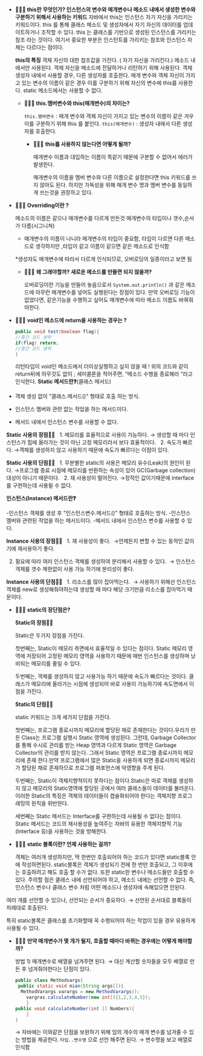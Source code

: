 - **🙋🏻‍♀️ this란 무엇인가?
인스턴스의 변수와 매개변수나 메소드 내에서 생성한 변수와 구분하기 위해서 사용하는 키워드**
자바에서 this는 인스턴스 자기 자신을 가리키는 키워드이다.
this 를 통해 클래스 메소드 및 생성자에서 자기 자신의 데이터를 업데이트하거나 조작할 수 있다. this 는 클래스를 기반으로 생성된 인스턴스를 가리키는 참조 라는 것이다.
여기서 중요한 부분은 인스턴트를 가리키는 참조와 인스턴스 자체는 다르다는 점이다.
    
    **this의 특징**
    객체 자신의 대한 참조값을 가진다. ( 자기 자신을 가리킨다.)
    메소드 내에서만 사용된다.
    객체 자신을 메소드에 전달하거나 리턴하기 위해 사용된다.
    객체 생성자 내에서 사용할 경우, 다른 생성자를 호출한다.
    매개 변수와 객체 자신이 가지고 있는 변수의 이름이 같은 경우 이를 구분하기 위해 자신의 변수에 this를 사용한다.
    static 메소드에서는 사용할 수 없다.
    
    - **🙋🏻‍♀️ this.멤버변수와 this(매개변수)의 차이는?**
        
        `this.멤버변수` : 매개 변수와 객체 자신이 가지고 있는 변수의 이름이 같은 겨우 이를 구분하기 위해 this 를 붙인다.
        `this(매개변수)` : 생성자 내에서 다른 생성자를 호출한다.
        
        - 🙋🏻‍♀️ **this를 사용하지 않는다면 어떻게 될까?**
            
            매개변수 이름과 대입하는 이름이 똑같기 때문에 구분할 수 없어서 에러가 발생한다.
            
            매개변수의 이름을 멤버 변수와 다른 이름으로 설정한다면 this 키워드를 쓰지 않아도 된다. 하지만 가독성을 위해 매개 변수 명과 멤버 변수를 동일하게 쓰는것을 권장하고 있다.
            
- 🙋🏻‍♀️ **Overriding이란 ?**
    
    메소드의 이름은 같으나 매개변수를 다르게 만든것
    매개변수의 타입이나 갯수,순서가 다름(시그니쳐)
    * 매개변수의 이름이 나니라 매개변수의 타입이 중요함, 타입이 다르면 다른 메소드로 생각하지만 ,타입이 같고 이름이 같으면 같은 메소드로 인식함
    
    *생성자도 매개변수에 따라서 다르게 인식되므로, 오버로딩의 일종이라고 보면 됨
    
    - 🙋🏻‍♀️ **왜 그래야할까? 새로운 메소드를 만들면 되지 않을까?**
        
        오버로딩이란 기능을 만들어 놓음으로서 `System.out.println()` 과 같은 메소드에 아무런 매개변수를 넣어도 실행된다는 장점이 있다. 
        만약 오버로딩 기능이 없었다면, 같은기능을 수행하고 싶어도 매개변수에 따라 메소드 이름도 바꿔줘야한다.
        

- 🙋🏻‍♀️ **void인 메소드에 return을 사용하는 경우는 ?**
    
    ```java
    public void test(boolean flag){
    //중간 코드 생략
    if(flag) return;
    //중간 코드 생략
    }
    ```
    
    리턴타입이 void인 메소드에서 더이상실행하고 싶지 않을 때 !
    위의 코드와 같이 return뒤에 아무것도 없이 ; 세미콜론을 적어주면, “메소드 수행을 종료해라 “라고 인식한다.
    **Static 메서드란❓**(클래스 메서드)

- 객체 생성 없이 "클래스.메서드()" 형태로 호출 하는 방식.
- 인스턴스 멤버와 관련 없는 작업을 하는 메서드이다.
- 메서드 내에서 인스턴스 변수를 사용할 수 없다.

**Static 사용의 장점👍🏻**
  1. 메모리를 효율적으로 사용이 가능하다.
→ 생성할 때 마다 인스턴스가 힙에 올라가는 것이 아닌 고정 메모리라서 보다 효율적이다.
  2. 속도가 빠르다.
→객체를 생성하지 않고 사용하기 때문에 속도가 빠르다는 이점이 있다.

**Static 사용의 단점👎🏻**
  1. 무분별한 static의 사용은 메모리 유수(Leak)의 원인이 된다.
→프로그램 종료 시점에 메모리를 반환하는 속성이 있어 GC(Garbage collection) 대상이 아니기 때문이다.
  2. 재 사용성이 떨어진다.
→정적인 값이기때문에 interface를 구현하는데 사용될 수 없다.

**인스턴스(Instance) 메서드란❓**

-인스턴스 객체를 생성 후 "인스턴스변수.메서드()" 형태로 호출하는 방식.
-인스턴스 멤버와 관련된 작업을 하는 메서드이다.
-메서드 내에서 인스턴스 변수를 사용할 수 있다.

**Instance 사용의 장점👍🏻**
  1. 재 사용성이 좋다.
 →언제든지 변할 수 있는 동적인 값이기에 재사용하기 좋다.

2. 필요에 따라 여러 인스턴스 객체를 생성하여 분리해서 사용할 수 있다. 
→ 인스턴스 객체를 갯수 제한없이 사용 가능 하기에 분리성이 좋다.

**Instance 사용의 단점👎🏻**
  1. 리소스를 많이 잡아먹는다.
 → 사용하기 위해선 인스턴스 객체를 new로 생성해줘야하는데 생성할 때 마다 해당 크기만큼 리소스를 잡아먹기 때문이다.
 - 🙋🏻‍♀️ **static의 장단점은?**
    
    **Static의 장점👍🏻**
    
    Static은 두가지 장점을 가진다.
    
    첫번째는, Static이 메모리 측면에서 효율적일 수 있다는 점이다.
    Static 메모리 영역에 저장되어 고정된 메모리 영역을 사용하기 때문에 매번 인스턴스를 생성하며 낭비되는 메모리를 줄일 수 있다.
    
    두번째는, 객체를 생성하지 않고 사용가능 하기 때문에 속도가 빠르다는 것이다. 클래스가 메모리에 올라가는 시점에 생성되어 바로 사용이 가능하기에 속도면에서 이점을 가진다.
    
    **Static의 단점👎🏻**
    
    static 키워드는 크게 세가지 단점을 가진다.
    
    첫번째는, 프로그램 종료시까지 메모리에 할당된 채로 존재한다는 것이다.우리가 만든 Class는 프로그램 실행시 Static 영역에 생성된다.
    그런데, Garbage Collector를 통해 수시로 관리를 받는 Heap 영역과 다르게 Static 영역은 Garbage Collector의 관리를 받지 않는다. 그래서 Static 영역은 프로그램 종료시까지 메모리에 존재 한다.만약 프로그램에서 많은 Static을 사용하게 되면 종료시까지 메모리가 할당된 채로 존재하므로 프로그램 퍼포먼스에 악영향을 주게 된다.
    
    두번째는, Static이 객체지향적이지 못하다는 점이다.Static은 따로 객체를 생성하지 않고 메모리의 Static영역에 할당된 곳에서 여러 클래스들이 데이터를 불러온다.이러한 Static의 특징은 객체의 데이터들이 캡슐화되어야 한다는 객체지향 프로그래밍의 원칙을 위반한다.
    
    세번째는 Static 메서드는 Interface를 구현하는데 사용될 수 없다는 점이다. Static 메서드는 코드의 재사용성을 높여주는 자바의 유용한 객체지향적 기능(Interface 등)을 사용하는 것을 방해한다.
    

- 🙋🏻‍♀️ **static 블록이란? 언제 사용하는 걸까?**
    
    객체는 여러개 생성하지만, 딱 한번만 호출되어야 하는 코드가 있다면 static블록 안에 작성하면된다.
    static블록은 객체가 생성되기 전에 한 번만 호출되고, 그 이후에는 호출하려고 해도 호출 할 수가 없다. 또한 static한 변수나 메소드들만 호출할 수 있다.
    주의할 점은 클래스 내에 선언되어야 하고, 메소드 내에는 선언할 수 없다. 즉, 인스턴스 변수나 클래스 변수 처럼 어떤 메소드나 생성자에 속해있으면 안된다.

여러 개를 선언할 수 있으나, 선언되는 순서가 중요하다. → 선언된 순서대로 블록들이 차례대로 호출된다.

특히 static블록은 클래스를 초기화할때 꼭 수행되어야 하는 작업이 있을 경우 유용하게 사용될 수 있다.

- 🙋🏻‍♀️ **만약 매개변수가 몇 개가 될지, 호출할 때마다 바뀌는 경우에는 어떻게 해야할까?**
    
    방법 1)
    매개변수로 배열을 넘겨주면 된다. → 대신 계산할 숫자들을 모두 배열로 만든 후 넘겨줘야한다는 단점이 있다.
    
    ```java
    public class Methodsargs{
     public static void mian(String args[]){
      MethodVarargs varargs = new MethodVarargs();
    	vargras.calculateNumber(new int[]{1,2,3,4,5});	
    	}
    public void calculateNumber(int [] Numbers){
    	}
    }
    ```
    
    → 자바에는 이와같은 단점을 보완하기 위해 임의 개수의 매개 변수를 넘겨줄 수 있는 방법을 제공한다. 
    `타입..변수명` 으로 선언 해주면 된다. → 변수명을 보고 배열로 인식함
